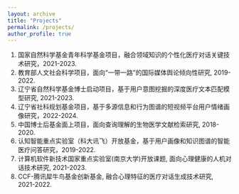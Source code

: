 ```yaml
---
layout: archive
title: "Projects"
permalink: /projects/
author_profile: true
---
```


1. 国家自然科学基金青年科学基金项目，融合领域知识的个性化医疗对话关键技术研究，2021-2023.
2. 教育部人文社会科学项目，面向“一带一路”的国际媒体舆论倾向性研究, 2019-2022. 
3. 辽宁省自然科学基金博士启动项目，基于用户意图挖掘的深度医疗文本匹配模型研究, 2021-2023. 
4. 辽宁省社科规划基金项目，基于多源信息和行为图谱的短视频平台用户情绪画像研究，2022-2024.
5. 中国博士后基金面上项目，面向查询理解的生物医学文献检索研究, 2018-2020.
6. 认知智能重点实验室（科大讯飞）开放基金，基于用户画像和知识图谱的智能医疗问答研究，2019-2022.
7. 计算机软件新技术国家重点实验室(南京大学)开放课题, 面向心理健康的人机对话技术研究, 2021-2023.
8. CCF-腾讯犀牛鸟基金创新基金, 融合心理特征的医疗对话生成技术研究, 2021-2022.

